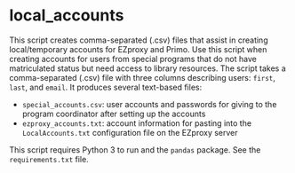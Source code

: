 # local_accounts

This script creates comma-separated (.csv) files that assist in creating local/temporary accounts for EZproxy and Primo. Use this script when creating accounts for users from special programs that do not have matriculated status but need access to library resources. The script takes a comma-separated (.csv) file with three columns describing users: `first`, `last`, and `email`. It produces several text-based files:

- `special_accounts.csv`: user accounts and passwords for giving to the program coordinator after setting up the accounts
- `ezproxy_accounts.txt`: account information for pasting into the `LocalAccounts.txt` configuration file on the EZproxy server

This script requires Python 3 to run and the `pandas` package. See the `requirements.txt` file.
